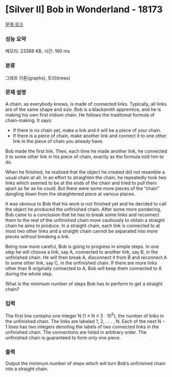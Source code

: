 # [Silver II] Bob in Wonderland - 18173 

[문제 링크](https://www.acmicpc.net/problem/18173) 

### 성능 요약

메모리: 23388 KB, 시간: 160 ms

### 분류

그래프 이론(graphs), 트리(trees)

### 문제 설명

<p>A chain, as everybody knows, is made of connected links. Typically, all links are of the same shape and size. Bob is a blacksmith apprentice, and he is making his own first iridium chain. He follows the traditional formula of chain-making. It says:</p>

<ul>
	<li>If there is no chain yet, make a link and it will be a piece of your chain.</li>
	<li>If there is a piece of chain, make another link and connect it to one other link in the piece of chain you already have.</li>
</ul>

<p>Bob made the first link. Then, each time he made another link, he connected it to some other link in his piece of chain, exactly as the formula told him to do.</p>

<p>When he finished, he realized that the object he created did not resemble a usual chain at all. In an effort to straighten the chain, he repeatedly took two links which seemed to be at the ends of the chain and tried to pull them apart as far as he could. But there were some more pieces of the “chain” dangling down from the straightened piece at various places.</p>

<p>It was obvious to Bob that his work is not finished yet and he decided to call the object he produced the unfinished chain. After some more pondering, Bob came to a conclusion that he has to break some links and reconnect them to the rest of the unfinished chain more cautiously to obtain a straight chain he aims to produce. In a straight chain, each link is connected to at most two other links and a straight chain cannot be separated into more pieces without breaking a link.</p>

<p>Being now more careful, Bob is going to progress in simple steps. In one step he will choose a link, say A, connected to another link, say B, in the unfinished chain. He will then break A, disconnect it from B and reconnect A to some other link, say C, in the unfinished chain. If there are more links other than B originally connected to A, Bob will keep them connected to A during the whole step.</p>

<p>What is the minimum number of steps Bob has to perform to get a straight chain?</p>

### 입력 

 <p>The first line contains one integer N (1 ≤ N ≤ 3 · 10<sup>5</sup>), the number of links in the unfinished chain. The links are labeled 1, 2, . . . , N. Each of the next N − 1 lines has two integers denoting the labels of two connected links in the unfinished chain. The connections are listed in arbitrary order. The unfinished chain is guaranteed to form only one piece.</p>

### 출력 

 <p>Output the minimum number of steps which will turn Bob’s unfinished chain into a straight chain.</p>

